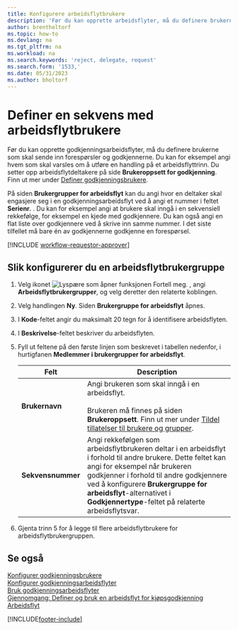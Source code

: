 ```yaml
---
title: Konfigurere arbeidsflytbrukere
description: 'Før du kan opprette arbeidsflyter, må du definere brukerne som deltar i dem på siden Brukeroppsett for godkjenning.'
author: brentholtorf
ms.topic: how-to
ms.devlang: na
ms.tgt_pltfrm: na
ms.workload: na
ms.search.keywords: 'reject, delegate, request'
ms.search.form: '1533,'
ms.date: 05/31/2023
ms.author: bholtorf
---
```

# Definer en sekvens med arbeidsflytbrukere

Før du kan opprette godkjenningsarbeidsflyter, må du definere brukerne som skal sende inn forespørsler og godkjennerne. Du kan for eksempel angi hvem som skal varsles om å utføre en handling på et arbeidsflyttrinn. Du setter opp arbeidsflytdeltakere på side **Brukeroppsett for godkjenning**. Finn ut mer under [Definer godkjenningsbrukere](across-how-to-set-up-approval-users.md).

På siden **Brukergrupper for arbeidsflyt** kan du angi hvor en deltaker skal engasjere seg i en godkjenningsarbeidsflyt ved å angi et nummer i feltet **Serienr.** . Du kan for eksempel angi at brukere skal inngå i en sekvensiell rekkefølge, for eksempel en kjede med godkjennere. Du kan også angi en flat liste over godkjennere ved å skrive inn samme nummer. I det siste tilfellet må bare én av godkjennerne godkjenne en forespørsel.

[!INCLUDE [workflow-requestor-approver](includes/workflow-requestor-approver.md)]

## Slik konfigurerer du en arbeidsflytbrukergruppe

1. Velg ikonet ![Lyspære som åpner funksjonen Fortell meg.](media/ui-search/search_small.png "Fortell hva du vil gjøre") , angi **Arbeidsflytbrukergrupper**, og velg deretter den relaterte koblingen.  
2. Velg handlingen **Ny**. Siden **Brukergruppe for arbeidsflyt** åpnes.  
3. I **Kode**-feltet angir du maksimalt 20 tegn for å identifisere arbeidsflyten.  
4. I **Beskrivelse**-feltet beskriver du arbeidsflyten.  
5. Fyll ut feltene på den første linjen som beskrevet i tabellen nedenfor, i hurtigfanen **Medlemmer i brukergrupper for arbeidsflyt**.  

   |Felt|Description|
   |-----|-----------|
   |**Brukernavn**|Angi brukeren som skal inngå i en arbeidsflyt.<br /><br /> Brukeren må finnes på siden **Brukeroppsett**. Finn ut mer under [Tildel tillatelser til brukere og grupper](ui-define-granular-permissions.md).|
   |**Sekvensnummer**|Angi rekkefølgen som arbeidsflytbrukeren deltar i en arbeidsflyt i forhold til andre brukere. Dette feltet kan angi for eksempel når brukeren godkjenner i forhold til andre godkjennere ved å konfigurere **Brukergruppe for arbeidsflyt**-alternativet i **Godkjennertype**-feltet på relaterte arbeidsflytsvar.| 

6. Gjenta trinn 5 for å legge til flere arbeidsflytbrukere for arbeidsflytbrukergruppen.  

## Se også

[Konfigurer godkjenningsbrukere](across-how-to-set-up-approval-users.md)  
[Konfigurer godkjenningsarbeidsflyter](across-set-up-workflows.md)  
[Bruk godkjenningsarbeidsflyter](across-use-workflows.md)  
[Gjennomgang: Definer og bruk en arbeidsflyt for kjøpsgodkjenning](walkthrough-setting-up-and-using-a-purchase-approval-workflow.md)  
[Arbeidsflyt](across-workflow.md)  

[!INCLUDE[footer-include](includes/footer-banner.md)]
